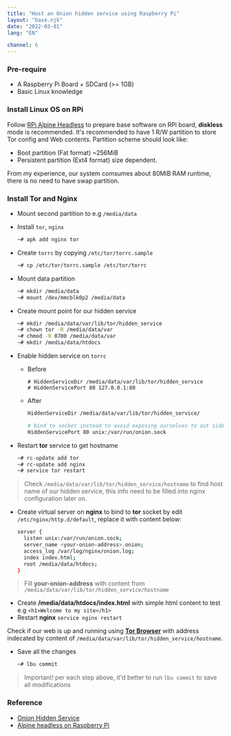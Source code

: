 ```yaml
---
title: "Host an Onion hidden service using Raspberry Pi"
layout: "base.njk"
date: "2022-03-01"
lang: "EN"

channel: 6
---
```


### Pre-require

* A Raspberry Pi Board + SDCard (>= 1GB)
* Basic Linux knowledge

### Install Linux OS on RPi

Follow [RPi Alpine Headless](https://wiki.alpinelinux.org/wiki/Raspberry_Pi_-_Headless_Installation) to prepare base software on RPi board, **diskless** mode is recommended.
It's recommended to have 1 R/W partition to store Tor config and Web contents. Partition scheme should look like:
* Boot partition (Fat format) ~256MiB
* Persistent partition (Ext4 format) size dependent.

From my experience, our system comsumes about 80MiB RAM runtime, there is no need to have swap partition.

### Install Tor and Nginx

* Mount second partition to e.g `/media/data`
* Install `tor`, `nginx`

  ```bash
  ~# apk add nginx tor
  ```

* Create `torrc` by copying `/etc/tor/torrc.sample`
  ```bash
  ~# cp /etc/tor/torrc.sample /etc/tor/torrc
  ```

* Mount data partition
  ```bash
  ~# mkdir /media/data
  ~# mount /dev/mmcblk0p2 /media/data
  ```

* Create mount point for our hidden service
  ```bash
  ~# mkdir /media/data/var/lib/tor/hidden_service
  ~# chown tor -R /media/data/var
  ~# chmod -R 0700 /media/data/var
  ~# mkdir /media/data/htdocs
  ```

* Enable hidden service on `torrc`
  * Before
    ```shell
    # HiddenServiceDir /media/data/var/lib/tor/hidden_service
    # HiddenServicePort 80 127.0.0.1:80
    ```
  * After
    ```bash
    HiddenServiceDir /media/data/var/lib/tor/hidden_service/

    # bind to socket instead to avoid exposing ourselves to out side
    HiddenServicePort 80 unix:/var/run/onion.sock
    ```
* Restart **tor** service to get hostname
  ```bash
  ~# rc-update add tor
  ~# rc-update add nginx
  ~# service tor restart
  ```
> Check `/media/data/var/lib/tor/hidden_service/hostname` to find host name of our hidden service, this info need to be filled into nginx configuration later on.

* Create virtual server on **nginx** to bind to **tor** socket by edit `/etc/nginx/http.d/default`, replace it with content below:
  ```bash
  server {
    listen unix:/var/run/onion.sock;
    server_name <your-onion-address>.onion;
    access_log /var/log/nginx/onion.log;
    index index.html;
    root /media/data/htdocs;
  }
  ```
> Fill **your-onion-address** with content from `/media/data/var/lib/tor/hidden_service/hostname` 

* Create **/media/data/htdocs/index.html** with simple html content to test e.g `<h1>Welcome to my site</h1>`
* Restart **nginx** `service nginx restart`

Check if our web is up and running using [**Tor Browser**](https://www.torproject.org/download/) with address indecated by content of `/media/data/var/lib/tor/hidden_service/hostname`.

* Save all the changes

  ```bash
  ~# lbu commit
  ```

> Important! per each step above, it'd better to run `lbu commit` to save all modifications

### Reference

* [Onion Hidden Service](https://community.torproject.org/onion-services/setup/)
* [Alpine headless on Raspberry Pi](https://wiki.alpinelinux.org/wiki/Raspberry_Pi_-_Headless_Installation)